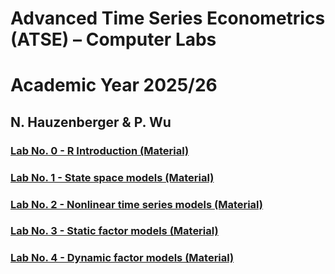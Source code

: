# Advanced Time Series Econometrics (ATSE) – Computer Labs
# Academic Year 2025/26
## N. Hauzenberger & P. Wu

### [Lab No. 0 - R Introduction (Material)](https://github.com/nhauzenb/SGPE-ECNM11049/blob/main/Lab%20Material/Lab%200/)
### [Lab No. 1 - State space models (Material)](https://github.com/nhauzenb/SGPE-ECNM11049/blob/main/Lab%20Material/Lab%201/)
### [Lab No. 2 - Nonlinear time series models (Material)](https://github.com/nhauzenb/SGPE-ECNM11049/blob/main/Lab%20Material/Lab%202/)
### [Lab No. 3 - Static factor models (Material)](https://github.com/nhauzenb/SGPE-ECNM11049/blob/main/Lab%20Material/Lab%203/)
### [Lab No. 4 - Dynamic factor models (Material)](https://github.com/nhauzenb/SGPE-ECNM11049/blob/main/Lab%20Material/Lab%204/)
